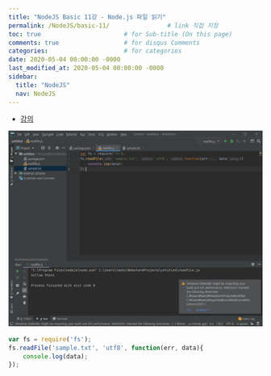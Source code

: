 ```yaml
---
title: "NodeJS Basic 11강 - Node.js 파일 읽기"
permalink: /NodeJS/basic-11/                # link 직접 지정
toc: true                       # for Sub-title (On this page)
comments: true                  # for disqus Comments
categories:                     # for categories
date: 2020-05-04 00:00:00 -0000
last_modified_at: 2020-05-04 00:00:00 -0000
sidebar:
  title: "NodeJS"
  nav: NodeJS
---
```


* [강의](https://opentutorials.org/course/3332/21048)

![](/file/image/Nodejs-basic-11.png)

```js
var fs = require('fs');
fs.readFile('sample.txt', 'utf8', function(err, data){
    console.log(data);
});
```